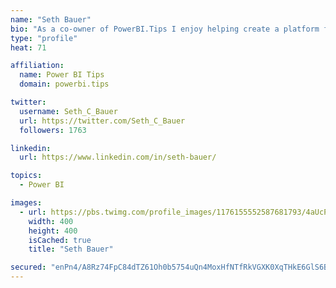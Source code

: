 ```yaml
---
name: "Seth Bauer"
bio: "As a co-owner of PowerBI.Tips I enjoy helping create a platform for new and advanced users alike to learn and expand their skills and get the most out of Power BI."
type: "profile"
heat: 71

affiliation:
  name: Power BI Tips
  domain: powerbi.tips

twitter:
  username: Seth_C_Bauer
  url: https://twitter.com/Seth_C_Bauer
  followers: 1763

linkedin:
  url: https://www.linkedin.com/in/seth-bauer/

topics:
  - Power BI

images:
  - url: https://pbs.twimg.com/profile_images/1176155552587681793/4aUcPKoe_400x400.jpg
    width: 400
    height: 400
    isCached: true
    title: "Seth Bauer"

secured: "enPn4/A8Rz74FpC84dTZ61Oh0b5754uQn4MoxHfNTfRkVGXK0XqTHkE6GlS6B1TqNwfZDCCdaCvuoTKQu38qxWYD1NJf9R9rKkGH3BLkJefFteJH3YpLZn6jaHR2xp1wwoTOEcesXx51WaOAeOIRgnMhz2GQNdT+6XWCfZdyHeLt7FXZXVKytdyk/XZ06fQXDwbS0k0o05rDOGYakj1MttsneRlF2LtlgQWcXC2lC63iyYJEr0Wa4IF9RR5W6QNBu349wopnIwkjVOM6KWj7f4aqxV/kMnqiZ9OrPwv01jQF0jnhVzZnp++GIdWStFGda6gfWjiBCei6oi5cm7aW6a1hrhNdLVvDU6VNit7v6jVgIXMUNW7JuYOeeDglAG4yhJxfMnKNypuvVY4O+iXzThhVMIGQy+lPIUu+Ttounkk=;/7ALWFDifs+IJ0Ug1ckPiA=="
---
```


